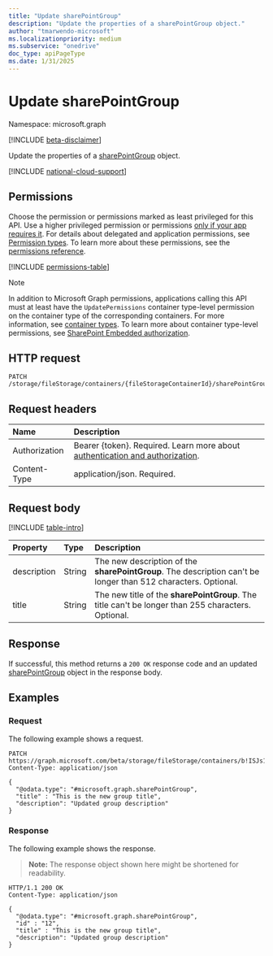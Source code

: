 ```yaml
---
title: "Update sharePointGroup"
description: "Update the properties of a sharePointGroup object."
author: "tmarwendo-microsoft"
ms.localizationpriority: medium
ms.subservice: "onedrive"
doc_type: apiPageType
ms.date: 1/31/2025
---
```


# Update sharePointGroup

Namespace: microsoft.graph

[!INCLUDE [beta-disclaimer](../../includes/beta-disclaimer.md)]

Update the properties of a [sharePointGroup](../resources/sharepointgroup.md) object.

[!INCLUDE [national-cloud-support](../../includes/global-only.md)]

## Permissions

Choose the permission or permissions marked as least privileged for this API. Use a higher privileged permission or permissions [only if your app requires it](/graph/permissions-overview#best-practices-for-using-microsoft-graph-permissions). For details about delegated and application permissions, see [Permission types](/graph/permissions-overview#permission-types). To learn more about these permissions, see the [permissions reference](/graph/permissions-reference).

<!-- {
  "blockType": "permissions",
  "name": "sharepointgroup-update-permissions"
}
-->
[!INCLUDE [permissions-table](../includes/permissions/sharepointgroup-update-permissions.md)]

> [!NOTE]
> In addition to Microsoft Graph permissions, applications calling this API must at least have the `UpdatePermissions` container type-level permission on the container type of the corresponding containers. For more information, see [container types](/sharepoint/dev/embedded/concepts/app-concepts/containertypes). To learn more about container type-level permissions, see [SharePoint Embedded authorization](/sharepoint/dev/embedded/concepts/app-concepts/auth#authorization).

## HTTP request

<!-- {
  "blockType": "ignored"
}
-->
``` http
PATCH /storage/fileStorage/containers/{fileStorageContainerId}/sharePointGroups/{sharePointGroupId}
```

## Request headers

|Name|Description|
|:---|:---|
|Authorization|Bearer {token}. Required. Learn more about [authentication and authorization](/graph/auth/auth-concepts).|
|Content-Type|application/json. Required.|

## Request body

[!INCLUDE [table-intro](../../includes/update-property-table-intro.md)]

|Property|Type|Description|
|:---|:---|:---|
|description|String|The new description of the **sharePointGroup**. The description can't be longer than 512 characters. Optional.|
|title|String|The new title of the **sharePointGroup**. The title can't be longer than 255 characters. Optional.|

## Response

If successful, this method returns a `200 OK` response code and an updated [sharePointGroup](../resources/sharepointgroup.md) object in the response body.

## Examples

### Request

The following example shows a request.

<!-- {
  "blockType": "request",
  "name": "update_sharePointGroup",
  "@odata.type": "microsoft.graph.sharePointGroup"
} -->
``` http
PATCH https://graph.microsoft.com/beta/storage/fileStorage/containers/b!ISJs1WRro0y0EWgkUYcktDa0mE8zSlFEqFzqRn70Zwp1CEtDEBZgQICPkRbil_5Z/sharePointGroups/12
Content-Type: application/json

{
  "@odata.type": "#microsoft.graph.sharePointGroup",
  "title" : "This is the new group title",
  "description": "Updated group description"
}
```

### Response

The following example shows the response.

>**Note:** The response object shown here might be shortened for readability.
<!-- {
  "blockType": "response",
  "truncated": true,
  "@odata.type": "microsoft.graph.sharePointGroup"
} -->
``` http
HTTP/1.1 200 OK
Content-Type: application/json

{
  "@odata.type": "#microsoft.graph.sharePointGroup",
  "id" : "12",
  "title" : "This is the new group title",
  "description": "Updated group description"
}
```
